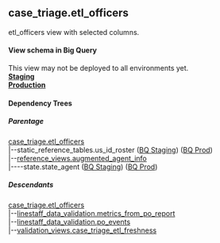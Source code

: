 ## case_triage.etl_officers
etl_officers view with selected columns. 

#### View schema in Big Query
This view may not be deployed to all environments yet.<br/>
[**Staging**](https://console.cloud.google.com/bigquery?pli=1&p=recidiviz-staging&page=table&project=recidiviz-staging&d=case_triage&t=etl_officers)
<br/>
[**Production**](https://console.cloud.google.com/bigquery?pli=1&p=recidiviz-123&page=table&project=recidiviz-123&d=case_triage&t=etl_officers)
<br/>

#### Dependency Trees

##### Parentage
[case_triage.etl_officers](../case_triage/etl_officers.md) <br/>
|--static_reference_tables.us_id_roster ([BQ Staging](https://console.cloud.google.com/bigquery?pli=1&p=recidiviz-staging&page=table&project=recidiviz-staging&d=static_reference_tables&t=us_id_roster)) ([BQ Prod](https://console.cloud.google.com/bigquery?pli=1&p=recidiviz-123&page=table&project=recidiviz-123&d=static_reference_tables&t=us_id_roster)) <br/>
|--[reference_views.augmented_agent_info](../reference_views/augmented_agent_info.md) <br/>
|----state.state_agent ([BQ Staging](https://console.cloud.google.com/bigquery?pli=1&p=recidiviz-staging&page=table&project=recidiviz-staging&d=state&t=state_agent)) ([BQ Prod](https://console.cloud.google.com/bigquery?pli=1&p=recidiviz-123&page=table&project=recidiviz-123&d=state&t=state_agent)) <br/>


##### Descendants
[case_triage.etl_officers](../case_triage/etl_officers.md) <br/>
|--[linestaff_data_validation.metrics_from_po_report](../linestaff_data_validation/metrics_from_po_report.md) <br/>
|--[linestaff_data_validation.po_events](../linestaff_data_validation/po_events.md) <br/>
|--[validation_views.case_triage_etl_freshness](../validation_views/case_triage_etl_freshness.md) <br/>

